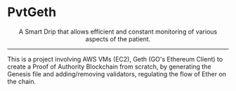 # PvtGeth

<p align="center">
    A Smart Drip that allows efficient and constant monitoring of various aspects of the patient.
</p>

<hr />


This is a project involving AWS VMs (EC2), Geth (GO's Ethereum Client) to create a Proof of Authority Blockchain from scratch, by generating the Genesis file and adding/removing validators, regulating the flow of Ether on the chain.
